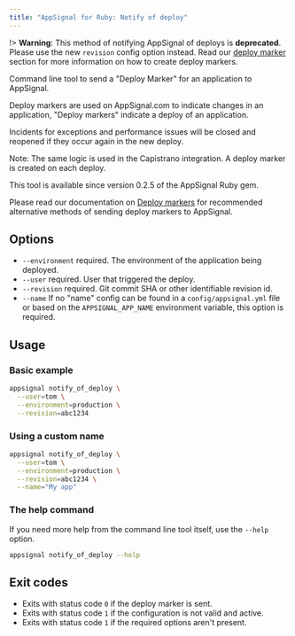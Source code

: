 ```yaml
---
title: "AppSignal for Ruby: Notify of deploy"
---
```


!> **Warning**: This method of notifying AppSignal of deploys is **deprecated**. Please use the new `revision` config option instead. Read our [deploy marker](/application/markers/deploy-markers.html) section for more information on how to create deploy markers.

Command line tool to send a "Deploy Marker" for an application to AppSignal.

Deploy markers are used on AppSignal.com to indicate changes in an application,
"Deploy markers" indicate a deploy of an application.

Incidents for exceptions and performance issues will be closed and reopened if
they occur again in the new deploy.

Note: The same logic is used in the Capistrano integration. A deploy marker is
created on each deploy.

This tool is available since version 0.2.5 of the AppSignal Ruby gem.

Please read our documentation on [Deploy markers] for recommended alternative
methods of sending deploy markers to AppSignal.

## Options

- `--environment` required. The environment of the application being deployed.
- `--user` required. User that triggered the deploy.
- `--revision` required. Git commit SHA or other identifiable revision id.
- `--name` If no "name" config can be found in a `config/appsignal.yml`
  file or based on the `APPSIGNAL_APP_NAME` environment variable, this
  option is required.

## Usage

### Basic example

```bash
appsignal notify_of_deploy \
  --user=tom \
  --environment=production \
  --revision=abc1234
```

### Using a custom name

```bash
appsignal notify_of_deploy \
  --user=tom \
  --environment=production \
  --revision=abc1234 \
  --name="My app"
```

### The help command

If you need more help from the command line tool itself, use the `--help`
option.

```bash
appsignal notify_of_deploy --help
```

## Exit codes

- Exits with status code `0` if the deploy marker is sent.
- Exits with status code `1` if the configuration is not valid and active.
- Exits with status code `1` if the required options aren't present.

[Deploy markers]: /application/markers/deploy-markers.html
